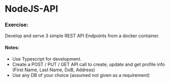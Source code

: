 # NodeJS-API

### Exercise:

Develop and serve 3 simple REST API Endpoints from a docker container.

#### Notes:
* Use Typescript for development.
* Create a POST / PUT / GET API call to create, update and get profile info (First Name, Last Name, DoB, Address)
* Use any DB of your choice (assumed not given as a requirement)
